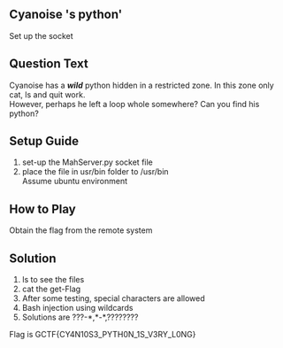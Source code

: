 ## Cyanoise 's python'

Set up the socket

## Question Text
Cyanoise has a ***wild*** python hidden in a restricted zone. In this zone only cat, ls and quit work.  
However, perhaps he left a loop whole somewhere?
Can you find his python?

## Setup Guide
1. set-up the MahServer.py socket file
2. place the file in usr/bin folder to /usr/bin  
Assume ubuntu environment

## How to Play
Obtain the flag from the remote system

## Solution
1. ls to see the files
2. cat the get-Flag
3. After some testing, special characters are allowed
4. Bash injection using wildcards
5. Solutions are ???-\*,\*-\*,????????

Flag is GCTF{CY4N10S3_PYTH0N_1S_V3RY_L0NG}
